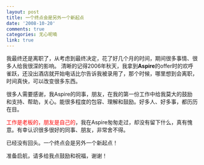 ```yaml
---
layout: post
title: 一个终点会是另外一个新起点
date: '2008-10-20'
comments: true
categories: 无心呢喃
link: true
---
```

我最终还是离职了，从考虑到最终决定，花了好几个月的时间，期间很多事情、很多人给我很深的影响。
清晰的记得2006年秋天，我拿到<strong>Aspire</strong>的offer时的欢呼雀跃，还没出酒店就开始电话比尔告诉我被录用了，那个时候，哪里想到会离职，时间真快，可以改变很多东西。

很多人需要感谢，我Aspire的同事，朋友，在我的第一份工作中给我莫大的鼓励和支持、帮助，关心。能很多程度的包容、理解和鼓励。好多人、好多事，都历历在目。

<span style="color: #ff0000;">工作是老板的，朋友是自己的</span>，我在Aspire匆匆走过，却没有留下什么，真有愧意。有幸认识很多很好的同事、朋友，非常舍不得。

已经没有回头。一个终点会是另外一个新起点！

准备启航，请多给我点鼓励和祝福，谢谢！
